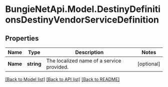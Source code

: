 
# BungieNetApi.Model.DestinyDefinitionsDestinyVendorServiceDefinition

## Properties

Name | Type | Description | Notes
------------ | ------------- | ------------- | -------------
**Name** | **string** | The localized name of a service provided. | [optional] 

[[Back to Model list]](../README.md#documentation-for-models)
[[Back to API list]](../README.md#documentation-for-api-endpoints)
[[Back to README]](../README.md)

